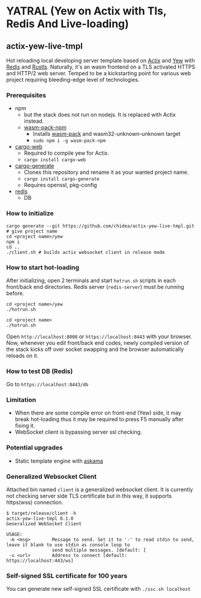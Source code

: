 # YATRAL (Yew on Actix with Tls, Redis And Live-loading)
## actix-yew-live-tmpl
Hot reloading local developing server template based on [Actix](https://actix.rs) and [Yew](https://github.com/yewstack/yew) with [Redis](https://redis.io/) and [Rustls](https://github.com/ctz/rustls).
Naturally, it's an wasm frontend on a TLS activated HTTPS and HTTP/2 web server.
Temped to be a kickstarting point for various web project requiring bleeding-edge level of technologies.

### Prerequisites
- npm
  - but the stack does not run on nodejs. It is replaced with Actix instead.
  - [wasm-pack-npm](https://www.npmjs.com/package/wasm-pack-npm)
    - Installs [wasm-pack](https://www.npmjs.com/package/wasm-pack-npm) and wasm32-unknown-unknown target
    - `sudo npm i -g wasm-pack-npm`
- [cargo-web](https://crates.io/crates/cargo-web)
  - Required to compile yew for Actix.
  - `cargo install cargo-web`
- [cargo-generate](https://crates.io/crates/cargo-generate)
  - Clones this repository and rename it as your wanted project name.
  - `cargo install cargo-generate`
  - Requires openssl, pkg-config
- [redis](https://redis.io)
  - DB

### How to initialize
```
cargo generate --git https://github.com/chidea/actix-yew-live-tmpl.git
# give project name
cd <project name>/yew
npm i
cd ..
./client.sh # builds actix websocket client in release mode
```

### How to start hot-loading
After initializing, open 2 terminals and start `hotrun.sh` scripts in each front/back end directories.
Redis server (`redis-server`) must be running before.

```
cd <project name>/yew
./hotrun.sh
```

```
cd <project name>
./hotrun.sh
```

Open `http://localhost:8000` or `https://localhost:8443` with your browser.
Now, whenever you edit front/back end codes, newly compiled version of the stack kicks off over socket swapping and the browser automatically reloads on it.

### How to test DB (Redis)
Go to `https://localhost:8443/db`

### Limitation
- When there are some compile error on front-end (Yew) side, it may break hot-loading thus it may be required to press F5 manually after fixing it.
- WebSocket client is bypassing server ssl checking.

### Potential upgrades
- Static template engine with [askama](https://crates.io/crates/askama)

### Generalized Websocket Client
Attached bin named `client` is a generalized websocket client.
It is currently not checking server side TLS certificate but in this way, it supports https(wss) connection.
```
$ target/release/client -h
actix-yew-live-tmpl 0.1.0
Generalized WebSocket Client

USAGE:
 -m <msg>        Message to send. Set it to '-' to read stdin to send, leave it blank to use stdin as console loop to
                 send multiple messages. [default: ]
 -u <url>        Address to connect [default: https://localhost:443/ws]
```

### Self-signed SSL certificate for 100 years
You can generate new self-signed SSL certificate with `./ssc.sh localhost` 
